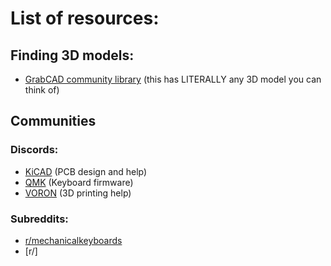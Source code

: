 # List of resources:

## Finding 3D models:
- [GrabCAD community library](https://grabcad.com/library) (this has LITERALLY any 3D model you can think of)

## Communities

### Discords:
- [KiCAD](https://www.kicad.org/community/chat/) (PCB design and help)
- [QMK](https://discord.com/invite/qmk) (Keyboard firmware)
- [VORON](https://discord.com/invite/voron) (3D printing help)

### Subreddits:
- [r/mechanicalkeyboards](https://reddit.com/r/mechanicalkeyboards)
- [r/]